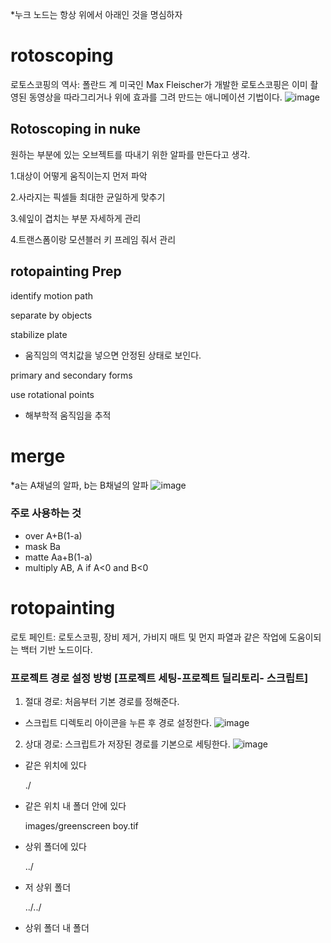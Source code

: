 
*누크 노드는 항상 위에서 아래인 것을 명심하자

# rotoscoping
로토스코핑의 역사: 폴란드 계 미국인 Max Fleischer가 개발한 로토스코핑은 이미 촬영된 동영상을 따라그리거나 위에 효과를 그려 만드는 애니메이션 기법이다.
![image](https://user-images.githubusercontent.com/113075273/206973946-dd98c333-a677-48f1-93fc-e5bda7768712.png)


## Rotoscoping in nuke
원하는 부분에 있는 오브젝트를 따내기 위한 알파를 만든다고 생각. 

1.대상이 어떻게 움직이는지 먼저 파악

2.사라지는 픽셀들 최대한 균일하게 맞추기

3.쉐잎이 겹치는 부분 자세하게 관리

4.트랜스폼이랑 모션블러 키 프레임 줘서 관리

## rotopainting Prep

identify motion path

separate by objects

stabilize plate

- 움직임의 역치값을 넣으면 안정된 상태로 보인다.

primary and secondary forms

use rotational points

- 해부학적 움직임을 추적

# merge
*a는 A채널의 알파, b는 B채널의 알파
![image](https://user-images.githubusercontent.com/113075273/206976172-b3753f07-4c97-4bc7-a824-f9785d04ae07.png)   
    
 ### 주로 사용하는 것
- over A+B(1-a)
- mask Ba
- matte Aa+B(1-a)
- multiply AB, A if A<0 and B<0

# rotopainting
로토 페인트: 로토스코핑, 장비 제거, 가비지 매트 및 먼지 파열과 같은 작업에 도움이되는 백터 기반 노드이다.


### 프로젝트 경로 설정 방벙 [프로젝트 세팅-프로젝트 딜리토리- 스크립트]

1. 절대 경로: 처음부터 기본 경로를 정해준다.
- 스크립트 디렉토리 아이콘을 누른 후 경로 설정한다.
 ![image](https://user-images.githubusercontent.com/113075273/206977769-a36adc6c-2552-4ba2-adc0-f7866fe100cf.png)

2. 상대 경로: 스크립트가 저장된 경로를 기본으로 세팅한다.
![image](https://user-images.githubusercontent.com/113075273/206977794-03d427da-eb0a-45de-88a1-159a68e94d1b.png)

- 같은 위치에 있다
    
    ./
    
- 같은 위치 내 폴더 안에 있다
    
    images/greenscreen boy.tif 
    
- 상위 폴더에 있다
    
    ../
    
- 저 상위 폴더
    
    ../../
    
- 상위 폴더 내 폴더
